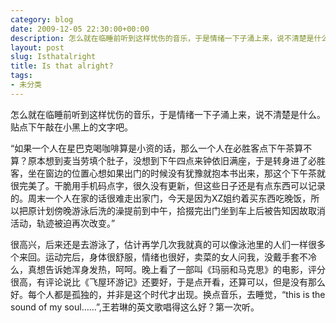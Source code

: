 ```yaml
---
category: blog
date: 2009-12-05 22:30:00+00:00
description: 怎么就在临睡前听到这样忧伤的音乐，于是情绪一下子涌上来，说不清楚是什么。贴点下午
layout: post
slug: Isthatalright
title: Is that alright?
tags:
- 未分类
---
```


怎么就在临睡前听到这样忧伤的音乐，于是情绪一下子涌上来，说不清楚是什么。贴点下午敲在小黑上的文字吧。

“如果一个人在星巴克喝咖啡算是小资的话，那么一个人在必胜客点下午茶算不算？原本想到麦当劳填个肚子，没想到下午四点来钟依旧满座，于是转身进了必胜客，坐在窗边的位置心想如果出门的时候没有犹豫就抱本书出来，那这个下午茶就很完美了。干脆用手机码点字，很久没有更新，但这些日子还是有点东西可以记录的。周末一个人在家的话很难走出家门，今天是因为XZ姐约着买东西吃晚饭，所以把原计划傍晚游泳后洗的澡提前到中午，拾掇完出门坐到车上后被告知因故取消活动，轨迹被迫再次改变。”

很高兴，后来还是去游泳了，估计再学几次我就真的可以像泳池里的人们一样很多个来回。运动完后，身体很舒服，情绪也很好，卖菜的女人问我，没戴手套不冷么，真想告诉她浑身发热，呵呵。晚上看了一部叫《玛丽和马克思》的电影，评分很高，有评论说比《飞屋环游记》还要好，于是点开看，还算可以，但是没有那么好。每个人都是孤独的，并非是这个时代才出现。换点音乐，去睡觉，“this is the sound of my soul……”,王若琳的英文歌唱得这么好？第一次听。
